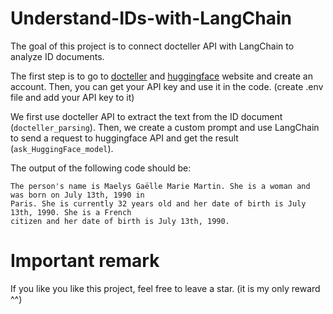 # Understand-IDs-with-LangChain
The goal of this project is to connect docteller API with LangChain to analyze ID documents.

The first step is to go to [docteller](https://www.docteller.com/?v=1) and [huggingface](https://huggingface.co/) 
website and create an account. Then, you can get your API key and use it in the code. (create .env 
file and add your API key to it)

We first use docteller API to extract the text from the ID document (`docteller_parsing`). Then, 
we create a custom prompt and use LangChain to send a request to huggingface API and get the
result (`ask_HuggingFace_model`).

The output of the following code should be:

```
The person's name is Maelys Gaëlle Marie Martin. She is a woman and was born on July 13th, 1990 in
Paris. She is currently 32 years old and her date of birth is July 13th, 1990. She is a French
citizen and her date of birth is July 13th, 1990.
```

# Important remark

If you like you like this project, feel free to leave a star. (it is my only reward ^^)

